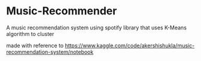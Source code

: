 # Music-Recommender
A music recommendation system using spotify library that uses K-Means algorithm to cluster 

made with reference to https://www.kaggle.com/code/akershishukla/music-recommendation-system/notebook
